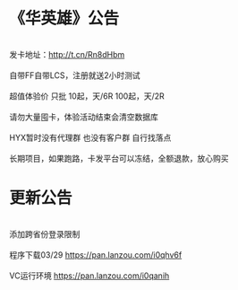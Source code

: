 # 《华英雄》公告
</br> 发卡地址：http://t.cn/Rn8dHbm </br>
</br> 自带FF自带LCS，注册就送2小时测试 </br>
</br> 超值体验价 只批 10起，天/6R  100起，天/2R</br>
</br> 请勿大量囤卡，体验活动结束会清空数据库</br>
</br> HYX暂时没有代理群 也没有客户群 自行找落点</br>
</br> 长期项目，如果跑路，卡发平台可以冻结，全额退款，放心购买</br>

 
# 更新公告
</br> 添加跨省份登录限制</br>
</br>程序下载03/29 https://pan.lanzou.com/i0qhv6f</br>
</br>VC运行环境 https://pan.lanzou.com/i0qanih</br>

